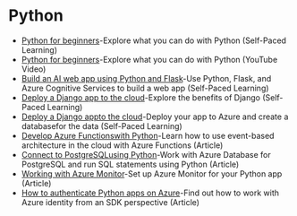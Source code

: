 # Python
- [Python for beginners](https://docs.microsoft.com/en-us/learn/paths/beginner-python/)-Explore what you can do with Python (Self-Paced Learning)
- [Python for beginners](https://www.youtube.com/playlist?list=PLlrxD0HtieHhS8VzuMCfQD4uJ9yne1mE6)-Explore what you can do with Python (YouTube Video)
- [Build an AI web app using Python and Flask](https://docs.microsoft.com/en-us/learn/modules/python-flask-build-ai-web-app/)-Use Python, Flask, and Azure Cognitive Services to build a web app (Self-Paced Learning)
- [Deploy a Django app to the cloud](https://docs.microsoft.com/en-us/learn/modules/django-get-started/)-Explore the benefits of Django (Self-Paced Learning)
- [Deploy a Django appto the cloud](https://docs.microsoft.com/en-us/learn/modules/django-deployment/)-Deploy your app to Azure and create a databasefor the data (Self-Paced Learning)
- [Develop Azure Functionswith Python](https://docs.microsoft.com/en-us/azure/azure-functions/functions-reference-python?tabs=asgi%2Capplication-level)-Learn how to use event-based architecture in the cloud with Azure Functions (Article)
- [Connect to PostgreSQLusing Python](https://docs.microsoft.com/en-us/azure/postgresql/single-server/connect-python)-Work with Azure Database for PostgreSQL and run SQL statements using Python (Article)
- [Working with Azure Monitor](https://docs.microsoft.com/en-us/azure/azure-monitor/app/opencensus-python)-Set up Azure Monitor for your Python app (Article)
- [How to authenticate Python apps on Azure](https://docs.microsoft.com/en-us/azure/developer/python/sdk/authentication-overview)-Find out how to work with Azure identity from an SDK perspective (Article)
